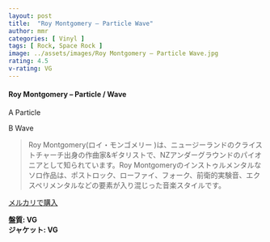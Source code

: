 ```yaml
---
layout: post
title:  "Roy Montgomery – Particle Wave"
author: mmr
categories: [ Vinyl ]
tags: [ Rock, Space Rock ]
image: ../assets/images/Roy Montgomery – Particle Wave.jpg
rating: 4.5
v-rating: VG
---
```


#### Roy Montgomery – Particle / Wave

A  Particle

B  Wave

> Roy Montgomery(ロイ・モンゴメリー )は、ニュージーランドのクライストチャーチ出身の作曲家&ギタリストで、NZアンダーグラウンドのパイオニアとして知られています。Roy Montgomeryのインストゥルメンタルなソロ作品は、ポストロック、ローファイ、フォーク、前衛的実験音、エクスペリメンタルなどの要素が入り混じった音楽スタイルです。

[メルカリで購入](https://jp.mercari.com/item/m96965847534)

<div class="mt-4 mb-4 d-flex align-items-center">
<strong class="mr-1">盤質: VG</strong>
</div>
<div class="mt-4 mb-4 d-flex align-items-center">
<strong class="mr-1">ジャケット: VG</strong>
</div>
